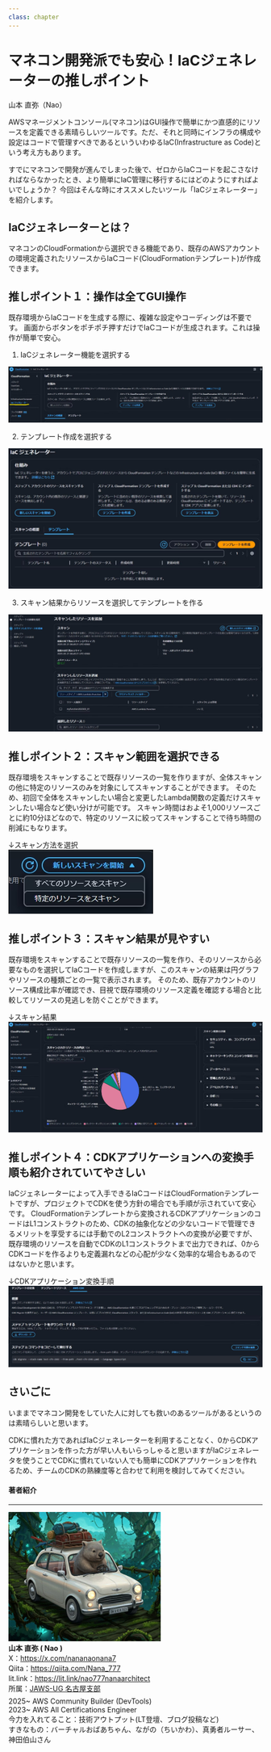 ```yaml
---
class: chapter
---
```


# マネコン開発派でも安心！IaCジェネレーターの推しポイント

<div class="flush-right">
山本 直弥（Nao）
</div>


AWSマネージメントコンソール(マネコン)はGUI操作で簡単にかつ直感的にリソースを定義できる素晴らしいツールです。ただ、それと同時にインフラの構成や設定はコードで管理すべきであるといういわゆるIaC(Infrastructure as Code)という考え方もあります。

すでにマネコンで開発が進んでしまった後で、ゼロからIaCコードを起こさなければならなかったとき、より簡単にIaC管理に移行するにはどのようにすればよいでしょうか？
今回はそんな時にオススメしたいツール「IaCジェネレーター」を紹介します。


## IaCジェネレーターとは？
マネコンのCloudFormationから選択できる機能であり、既存のAWSアカウントの環境定義されたリソースからIaCコード(CloudFormationテンプレート)が作成できます。


## 推しポイント１：操作は全てGUI操作
既存環境からIaCコードを生成する際に、複雑な設定やコーディングは不要です。
画面からボタンをポチポチ押すだけでIaCコードが生成されます。これは操作が簡単で安心。


1. IaCジェネレーター機能を選択する</br>
<img src="images/chap-naosan-devtools/iac_01_cfnmenu.png">

2. テンプレート作成を選択する</br>
<img src="images/chap-naosan-devtools/iac_04_CreateTemplate.png">

3. スキャン結果からリソースを選択してテンプレートを作る</br>
<img src="images/chap-naosan-devtools/iac_06_CreateTemplate3.png">



## 推しポイント２：スキャン範囲を選択できる
既存環境をスキャンすることで既存リソースの一覧を作りますが、全体スキャンの他に特定のリソースのみを対象にしてスキャンすることができます。
そのため、初回で全体をスキャンしたい場合と変更したLambda関数の定義だけスキャンしたい場合など使い分けが可能です。
スキャン時間はおよそ1,000リソースごとに約10分ほどなので、特定のリソースに絞ってスキャンすることで待ち時間の削減にもなります。

↓スキャン方法を選択</br>
<img src="images/chap-naosan-devtools/iac_02_CfnScanMenu.png">


## 推しポイント３：スキャン結果が見やすい
既存環境をスキャンすることで既存リソースの一覧を作り、そのリソースから必要なものを選択してIaCコードを作成しますが、このスキャンの結果は円グラフやリソースの種類ごとの一覧で表示されます。
そのため、既存アカウントのリソース構成比率が確認でき、目視で既存環境のリソース定義を確認する場合と比較してリソースの見逃しを防ぐことができます。  

↓スキャン結果  
<img src="images/chap-naosan-devtools/iac_03_ScanResult.png">

## 推しポイント４：CDKアプリケーションへの変換手順も紹介されていてやさしい
IaCジェネレーターによって入手できるIaCコードはCloudFormationテンプレートですが、プロジェクトでCDKを使う方針の場合でも手順が示されていて安心です。
CloudFormationテンプレートから変換されるCDKアプリケーションのコードはL1コンストラクトのため、CDKの抽象化などの少ないコードで管理できるメリットを享受するには手動でのL2コンストラクトへの変換が必要ですが、既存環境のリソースを自動でCDKのL1コンストラクトまで出力できれば、0からCDKコードを作るよりも定義漏れなどの心配が少なく効率的な場合もあるのではないかと思います。

↓CDKアプリケーション変換手順</br>
<img src="images/chap-naosan-devtools/iac_09_download02.png">

## さいごに
いままでマネコン開発をしていた人に対しても救いのあるツールがあるというのは素晴らしいと思います。

CDKに慣れた方であればIaCジェネレーターを利用することなく、0からCDKアプリケーションを作った方が早い人もいらっしゃると思いますがIaCジェネレータを使うことでCDKに慣れていない人でも簡単にCDKアプリケーションを作れるため、チームのCDKの熟練度等と合わせて利用を検討してみてください。</br>

#### 著者紹介

---

<div class="author-profile">
    <img src="images/naosan.jpg" width="60%">
    <div>
        <div>
            <b>山本 直弥 ( Nao )</b></br> 
            X：<a href="https://x.com/nananaonana7">https://x.com/nananaonana7</a></br> 
            Qiita：<a href="https://qiita.com/Nana_777">https://qiita.com/Nana_777</a></br> 
            lit.link：<a href="https://qiita.com/Nana_777">https://lit.link/nao777nanaarchitect</a></br> 
            所属：<a href="https://jawsug-nagoya.connpass.com/">JAWS-UG 名古屋支部</a>
        </div>
    </div>
</div>
<p style="margin-top: 0.5em; margin-bottom: 2em;">
2025~ AWS Community Builder (DevTools) </br> 
2023~ AWS All Certifications Engineer </br> 
今力を入れてること：技術アウトプット(LT登壇、ブログ投稿など) </br> 
すきなもの：バーチャルおばあちゃん、ながの（ちいかわ）、真勇者ルーサー、神田伯山さん </br> 
</p>